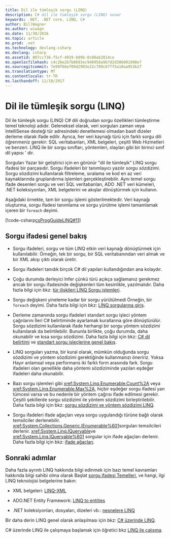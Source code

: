 ```yaml
---
title: Dil ile tümleşik sorgu (LINQ)
description: C# dil ile tümleşik sorgu (LINQ) sunar
keywords: .NET, .NET core, LINQ, C#
author: BillWagner
ms.author: wiwagn
ms.date: 11/30/2016
ms.topic: article
ms.prod: .net
ms.technology: devlang-csharp
ms.devlang: csharp
ms.assetid: 007cc736-f5cf-4919-b99b-0c00ab2814ce
ms.openlocfilehash: c4c26e2b7b0693ec940958a9b7d2d306001090e7
ms.sourcegitcommit: 7e99f66ef09d2903e22c789c67ff5a10aa953b2f
ms.translationtype: MT
ms.contentlocale: tr-TR
ms.lasthandoff: 11/18/2017
---
```

# <a name="language-integrated-query-linq"></a>Dil ile tümleşik sorgu (LINQ)

Dil ile tümleşik sorgu (LINQ) C# dili doğrudan sorgu özellikleri tümleştirme temel teknoloji adıdır. Geleneksel olarak, veri sorguları zaman veya IntelliSense desteği tür adresindeki denetlemesi olmadan basit dizeler derleme olarak ifade edilir. Ayrıca, her veri kaynağı türü için farklı sorgu dili öğrenmeniz gerekir: SQL veritabanları, XML belgeleri, çeşitli Web Hizmetleri ve benzeri. LINQ ile bir sorgu sınıfları, yöntemleri, olayları gibi bir birinci sınıf dil yapısı ' dir.

Sorguları Yazar bir geliştirici için en görünür "dil ile tümleşik" LINQ sorgu ifadesi bir parçasıdır. Sorgu ifadeleri bir tanımlayıcı yazılır *sorgu sözdizimi*. Sorgu sözdizimi kullanılarak filtreleme, sıralama ve kod en az veri kaynaklarında gruplandırma işlemleri gerçekleştirebilir. Aynı temel sorgu ifade desenleri sorgu ve veri SQL veritabanları, ADO .NET veri kümeleri, .NET koleksiyonları, XML belgelerini ve akışlar dönüştürmek için kullanın.

Aşağıdaki örnekte, tam bir sorgu işlemi gösterilmektedir. Veri kaynağı oluşturma, sorgu ifadesi tanımlama ve sorgu yürütme işlemi tamamlamak içeren bir `foreach` deyimi.

[!code-csharp[csProgGuideLINQ#11](../../../samples/snippets/csharp/concepts/linq/index_1.cs)]

## <a name="query-expression-overview"></a>Sorgu ifadesi genel bakış

-   Sorgu ifadeleri, sorgu ve tüm LINQ etkin veri kaynağı dönüştürmek için kullanılabilir. Örneğin, tek bir sorgu, bir SQL veritabanından veri almak ve bir XML akışı çıktı olarak üretir.  
  
-   Sorgu ifadeleri tanıdık birçok C# dil yapıları kullandığından ana kolaydır.  
  
-   Çoğu durumda derleyici Infer çünkü türü açıkça sağlamanız gerekmez ancak bir sorgu ifadesinde değişkenleri tüm kesinlikle, yazılmalıdır. Daha fazla bilgi için bkz: [tür ilişkileri LINQ Sorgu işlemleri](../programming-guide/concepts/linq/type-relationships-in-linq-query-operations.md).  
  
-   Sorgu değişkeni yineleme kadar bir sorgu yürütülmedi Örneğin, bir `foreach` deyimi. Daha fazla bilgi için bkz: [LINQ sorgularına giriş](../programming-guide/concepts/linq/introduction-to-linq-queries.md).  
  
-   Derleme zamanında sorgu ifadeleri standart sorgu işleci yöntem çağrılarını İleri C# belirtiminde ayarlamak kurallarına göre dönüştürülür. Sorgu sözdizimi kullanılarak ifade herhangi bir sorgu yöntem sözdizimi kullanılarak da belirtilebilir. Bununla birlikte, çoğu durumda, daha okunabilir ve kısa sorgu sözdizimi. Daha fazla bilgi için bkz: [C# dil belirtimi](../language-reference/language-specification/index.md) ve [standart sorgu işleçlerine genel bakış](../programming-guide/concepts/linq/standard-query-operators-overview.md).  
  
-   LINQ sorguları yazma, bir kural olarak, mümkün olduğunda sorgu sözdizimi ve yöntem sözdizimi gerektiğinde kullanmanızı öneririz. Yoksa Hayır anlamsal veya performans iki farklı form arasında fark. Sorgu ifadeleri olan genellikle daha yöntemi sözdiziminde yazılan eşdeğer ifadeleri daha okunabilir.  
  
-   Bazı sorgu işlemleri gibi <xref:System.Linq.Enumerable.Count%2A> veya <xref:System.Linq.Enumerable.Max%2A>, hiçbir eşdeğer sorgu ifadesi yan tümcesi varsa ve bu nedenle bir yöntem çağrısı ifade edilmesi gerekir. Çeşitli şekillerde sorgu sözdizimi ile yöntem sözdizimi birleştirilebilir. Daha fazla bilgi için bkz: [sorgu sözdizimi ve yöntem sözdizimi LINQ](../programming-guide/concepts/linq/query-syntax-and-method-syntax-in-linq.md).  
  
-   Sorgu ifadeleri ifade ağaçları veya sorgu uygulandığı türüne bağlı olarak temsilciler derlenebilir. <xref:System.Collections.Generic.IEnumerable%601>sorguları temsilcileri derlenir. <xref:System.Linq.IQueryable>ve <xref:System.Linq.IQueryable%601> sorgular için ifade ağaçları derlenir. Daha fazla bilgi için bkz: [ifade ağaçları](../expression-trees.md).  

## <a name="next-steps"></a>Sonraki adımlar

Daha fazla ayrıntı LINQ hakkında bilgi edinmek için bazı temel kavramları hakkında bilgi sahibi olma olarak Başlat [sorgu ifadesi Temelleri](query-expression-basics.md), ve hangi, ilgi LINQ teknolojisi belgelerine bakın:   
-   XML belgeleri: [LINQ-XML](../programming-guide/concepts/linq/linq-to-xml.md)  
  
-   ADO.NET Entity Framework: [LINQ to entities](../../framework/data/adonet/ef/language-reference/linq-to-entities.md)  
  
-   .NET koleksiyonları, dosyaları, dizeleri vb.: [nesnelere LINQ](../programming-guide/concepts/linq/linq-to-objects.md)

Bir daha derin LINQ genel olarak anlaşılması için bkz: [C# üzerinde LINQ](linq-in-csharp.md).

C# üzerinde LINQ ile çalışmaya başlamak için öğretici bkz [LINQ ile çalışma](../tutorials/working-with-linq.md).



